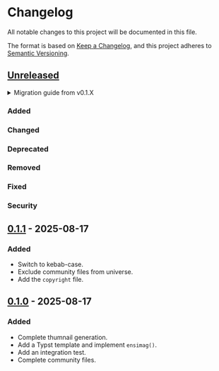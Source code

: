 # Changelog

All notable changes to this project will be documented in this file.

The format is based on [Keep a Changelog](https://keepachangelog.com/en/1.1.0/),
and this project adheres to [Semantic Versioning](https://semver.org/spec/v2.0.0.html).

## [Unreleased]

<details>
<summary>Migration guide from v0.1.X</summary>

<!-- Write migration guide here -->

</details>

### Added

### Changed

### Deprecated

### Removed

### Fixed

### Security

## [0.1.1] - 2025-08-17

### Added

- Switch to kebab-case.
- Exclude community files from universe.
- Add the `copyright` file.

## [0.1.0] - 2025-08-17

### Added

- Complete thumnail generation.
- Add a Typst template and implement `ensimag()`.
- Add an integration test.
- Complete community files.

<!--
Below are the target URLs for each version
You can link version numbers (in level-2 headings)
to the corresponding tag on GitHub, or the diff
in comparison to the previous release
-->

[Unreleased]: https://github.com/beatussum/typst-ensimag-internship-report-template/compare/v0.1.0...HEAD
[0.1.1]: https://github.com/beatussum/typst-ensimag-internship-report-template/releases/tag/v0.1.1
[0.1.0]: https://github.com/beatussum/typst-ensimag-internship-report-template/releases/tag/v0.1.0
